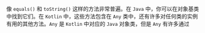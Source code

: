 像 `equals()` 和 `toString()` 这样的方法非常普遍。在 `Java` 中，你可以在对象基类中找到它们。在 `Kotlin` 中，这些方法包含在 `Any` 类中，还有许多对任何类的实例有用的其他方法。`Any` 是 `Kotlin` 中对应的 `Java` 对象类，但是 `Any` 有许多通过